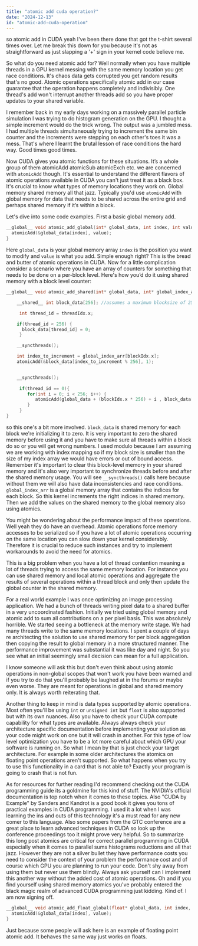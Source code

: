 ```yaml
---
title: "atomic add cuda operation?"
date: "2024-12-13"
id: "atomic-add-cuda-operation"
---
```


 so atomic add in CUDA yeah I've been there done that got the t-shirt several times over. Let me break this down for you because it's not as straightforward as just slapping a '+' sign in your kernel code believe me.

So what do you need atomic add for? Well normally when you have multiple threads in a GPU kernel messing with the same memory location you get race conditions. It's chaos data gets corrupted you get random results that's no good. Atomic operations specifically atomic add in our case guarantee that the operation happens completely and indivisibly. One thread's add won't interrupt another threads add so you have proper updates to your shared variable.

I remember back in my early days working on a massively parallel particle simulation I was trying to do histogram generation on the GPU. I thought a simple increment would do the trick wrong. The output was a jumbled mess. I had multiple threads simultaneously trying to increment the same bin counter and the increments were stepping on each other's toes it was a mess. That's where I learnt the brutal lesson of race conditions the hard way. Good times good times.

Now CUDA gives you atomic functions for these situations. It’s a whole group of them atomicAdd atomicSub atomicExch etc. we are concerned with `atomicAdd` though. It's essential to understand the different flavors of atomic operations available in CUDA you can't just treat it as a black box. It's crucial to know what types of memory locations they work on. Global memory shared memory all that jazz. Typically you'd use `atomicAdd` with global memory for data that needs to be shared across the entire grid and perhaps shared memory if it’s within a block.

Let's dive into some code examples. First a basic global memory add.

```cpp
__global__ void atomic_add_global(int* global_data, int index, int value) {
  atomicAdd(&global_data[index], value);
}
```

Here `global_data` is your global memory array `index` is the position you want to modify and `value` is what you add. Simple enough right? This is the bread and butter of atomic operations in CUDA. Now for a little complication consider a scenario where you have an array of counters for something that needs to be done on a per-block level. Here's how you’d do it using shared memory with a block level counter:

```cpp
__global__ void atomic_add_shared(int* global_data, int* global_index_arr, int grid_size){

    __shared__ int block_data[256]; //assumes a maximum blocksize of 256

     int thread_id = threadIdx.x;

    if(thread_id < 256) {
      block_data[thread_id] = 0;
     }

    __syncthreads();

    int index_to_increment = global_index_arr[blockIdx.x];
    atomicAdd(&block_data[index_to_increment % 256], 1);


    __syncthreads();
    
     if(thread_id == 0){
        for(int i = 0; i < 256; i++) {
           atomicAdd(global_data + (blockIdx.x * 256) + i , block_data[i]);
        }
     }
}
```

 so this one's a bit more involved. `block_data` is shared memory for each block we're initializing it to zero. It is very important to zero the shared memory before using it and you have to make sure all threads within a block do so or you will get wrong numbers. I used modulo because I am assuming we are working with index mapping so if my block size is smaller than the size of my index array we would have errors or out of bound access. Remember it's important to clear this block-level memory in your shared memory and it's also very important to synchronize threads before and after the shared memory usage. You will see `__syncthreads()` calls here because without them we will also have data inconsistencies and race conditions.  `global_index_arr` is a global memory array that contains the indices for each block. So this kernel increments the right indices in shared memory. Then we add the values on the shared memory to the global memory also using atomics.

You might be wondering about the performance impact of these operations. Well yeah they do have an overhead. Atomic operations force memory accesses to be serialized so if you have a lot of atomic operations occurring on the same location you can slow down your kernel considerably. Therefore it is crucial to reduce such instances and try to implement workarounds to avoid the need for atomics.

This is a big problem when you have a lot of thread contention meaning a lot of threads trying to access the same memory location. For instance you can use shared memory and local atomic operations and aggregate the results of several operations within a thread block and only then update the global counter in the shared memory.

For a real world example I was once optimizing an image processing application. We had a bunch of threads writing pixel data to a shared buffer in a very uncoordinated fashion. Initially we tried using global memory and atomic add to sum all contributions on a per pixel basis. This was absolutely horrible. We started seeing a bottleneck at the memory write stage. We had many threads write to the same memory locations. I spent a couple of days re architecting the solution to use shared memory for per block aggregation then copying the result to global memory in a more structured manner. The performance improvement was substantial it was like day and night. So you see what an initial seemingly small decision can mean for a full application.

I know someone will ask this but don't even think about using atomic operations in non-global scopes that won't work you have been warned and if you try to do that you'll probably be laughed at in the forums or maybe even worse. They are meant for operations in global and shared memory only. It is always worth reiterating that.

Another thing to keep in mind is data types supported by atomic operations. Most often you'll be using `int` or `unsigned int` but `float` is also supported but with its own nuances. Also you have to check your CUDA compute capability for what types are available. Always always check your architecture specific documentation before implementing your solution as your code might work on one but it will crash in another. For this type of low level optimization you have to be a lot more careful about which GPU your software is running on. So what I mean by that is just check your target architecture. For example in some older architectures the atomics on floating point operations aren't supported. So what happens when you try to use this functionality in a card that is not able to? Exactly your program is going to crash that is not fun.

As for resources for further reading I'd recommend checking out the CUDA programming guide its a goldmine for this kind of stuff. The NVIDIA's official documentation is top notch when it comes to these topics. Also "CUDA by Example" by Sanders and Kandrot is a good book it gives you tons of practical examples in CUDA programming. I used it a lot when I was learning the ins and outs of this technology it's a must read for any new comer to this language. Also some papers from the GTC conference are a great place to learn advanced techniques in CUDA so look up the conference proceedings too it might prove very helpful.
So to summarize this long post atomics are critical for correct parallel programming in CUDA especially when it comes to parallel sums histograms reductions and all that jazz. However they are not a silver bullet they have performance costs you need to consider the context of your problem the performance cost and of course which GPU you are planning to run your code. Don't shy away from using them but never use them blindly. Always ask yourself can I implement this another way without the added cost of atomic operations.
Oh and if you find yourself using shared memory atomics you've probably entered the black magic realm of advanced CUDA programming just kidding. Kind of. I am now signing off.
```cpp
__global__ void atomic_add_float_global(float* global_data, int index, float value) {
  atomicAdd(&global_data[index], value);
}
```
Just because some people will ask here is an example of floating point atomic add. It behaves the same way just works on floats.
